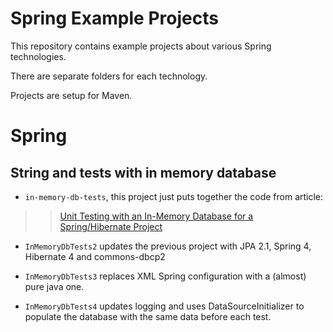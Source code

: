 Spring Example Projects
=====

This repository contains example projects about various Spring technologies.

There are separate folders for each technology.

Projects are setup for Maven.


Spring
======

String and tests with in memory database
------

* `in-memory-db-tests`, this project just puts together the code from article:

>>   [Unit Testing with an In-Memory Database for a Spring/Hibernate Project](http://whileonefork.blogspot.fr/2012/11/unit-testing-with-in-memory-database.html)

* `InMemoryDbTests2` updates the previous project with JPA 2.1, Spring 4, Hibernate 4 and commons-dbcp2

* `InMemoryDbTests3` replaces XML Spring configuration with a (almost) pure java one.

* `InMemoryDbTests4` updates logging and uses DataSourceInitializer to populate the database with the same data before each test.